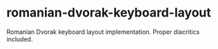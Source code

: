 # romanian-dvorak-keyboard-layout
Romanian Dvorak keyboard layout implementation. Proper diacritics included.
